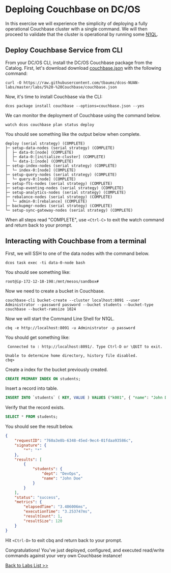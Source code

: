 # Deploing Couchbase on DC/OS

In this exercise we will experience the simplicity of deploying a fully operational Couchbase cluster with a single command.  We will then proceed to validate that the cluster is operational by running some [N1QL](https://www.couchbase.com/products/n1ql).

## Deploy Couchbase Service from CLI

From your DC/OS CLI, install the DC/OS Couchbase package from the Catalog.  First, let's download download [couchbase.json](couchbase.json) with the following command:

```
curl -O https://raw.githubusercontent.com/tbaums/dcos-NUAN-labs/master/labs/5%20-%20Couchbase/couchbase.json
```

Now, it's time to install Couchbase via the CLI:

```
dcos package install couchbase --options=couchbase.json --yes
```

We can monitor the deployment of Couchbase using the command below.

```
watch dcos couchbase plan status deploy
```

You should see something like the output below when complete.

```
deploy (serial strategy) (COMPLETE)
├─ setup-data-nodes (serial strategy) (COMPLETE)
│  ├─ data-0:[node] (COMPLETE)
│  ├─ data-0:[initialize-cluster] (COMPLETE)
│  └─ data-1:[node] (COMPLETE)
├─ setup-index-nodes (serial strategy) (COMPLETE)
│  └─ index-0:[node] (COMPLETE)
├─ setup-query-nodes (serial strategy) (COMPLETE)
│  └─ query-0:[node] (COMPLETE)
├─ setup-fts-nodes (serial strategy) (COMPLETE)
├─ setup-eventing-nodes (serial strategy) (COMPLETE)
├─ setup-analytics-nodes (serial strategy) (COMPLETE)
├─ rebalance-nodes (serial strategy) (COMPLETE)
│  └─ admin-0:[rebalance] (COMPLETE)
├─ backupmgr-nodes (serial strategy) (COMPLETE)
└─ setup-sync-gateway-nodes (serial strategy) (COMPLETE)
```        

When all steps read "COMPLETE", use `<Ctrl-C>` to exit the watch command and return back to your prompt.

## Interacting with Couchbase from a terminal

First, we will SSH to one of the data nodes with the command below.

```
dcos task exec -ti data-0-node bash
```

You should see something like:

```
root@ip-172-12-18-198:/mnt/mesos/sandbox#
```        

Now we need to create a bucket in Couchbase.

```
couchbase-cli bucket-create --cluster localhost:8091 --user Administrator --password password --bucket students --bucket-type couchbase --bucket-ramsize 1024
```

Now we will start the Command Line Shell for N1QL.
```
cbq -e http://localhost:8091 -u Administrator -p password
```

You should get something like:

```
 Connected to : http://localhost:8091/. Type Ctrl-D or \QUIT to exit.

Unable to determine home directory, history file disabled.
cbq>
```

Create a index for the bucket previously created.

```SQL
CREATE PRIMARY INDEX ON students;
```

Insert a record into table.

```SQL
INSERT INTO `students` ( KEY, VALUE ) VALUES ("k001", { "name": "John Doe", "dept": "DevOps"});
```

Verify that the record exists.
```SQL
SELECT * FROM students;
```

You should see the result below.
```JSON
{
    "requestID": "760a3e8b-6348-45ed-9ec4-01fdaa93586c",
    "signature": {
        "*": "*"
    },
    "results": [
        {
            "students": {
                "dept": "DevOps",
                "name": "John Doe"
            }
        }
    ],
    "status": "success",
    "metrics": {
        "elapsedTime": "3.406006ms",
        "executionTime": "3.253747ms",
        "resultCount": 1,
        "resultSize": 120
    }
}
```

Hit `<Ctrl-D>` to exit cbq and return back to your prompt.

Congratulations! You've just deployed, configured, and executed read/write commands against your very own Couchbase instance!

[Back to Labs List >>](..)